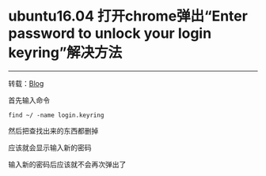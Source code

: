 # ubuntu16.04 打开chrome弹出“Enter password to unlock your login keyring”解决方法

---

转载：[Blog](https://blog.csdn.net/u013485792/article/details/83140858)

首先输入命令

```
find ~/ -name login.keyring
```

然后把查找出来的东西都删掉

应该就会显示输入新的密码

输入新的密码后应该就不会再次弹出了